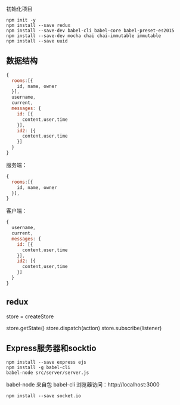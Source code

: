 初始化项目

```shell
npm init -y
npm install --save redux
npm install --save-dev babel-cli babel-core babel-preset-es2015
npm install --save-dev mocha chai chai-immutable immutable
npm install --save uuid
```

## 数据结构

```javascript
{
  rooms:[{
    id, name, owner
  }],
  username,
  current,
  messages: {
    id: [{
      content,user,time
    }],
    id2: [{
      content,user,time
    }]
  }
}
```

服务端：

```javascript
{
  rooms:[{
    id, name, owner
  }],
}
```

客户端：

```javascript
{
  username,
  current,
  messages: {
    id: [{
      content,user,time
    }],
    id2: [{
      content,user,time
    }]
  }
}
```

## redux

store = createStore

store.getState()
store.dispatch(action)
store.subscribe(listener)

## Express服务器和socktio

```shell
npm install --save express ejs
npm install -g babel-cli
babel-node src/server/server.js
```

babel-node 来自包 babel-cli
浏览器访问：http://localhost:3000

```shell
npm install --save socket.io
```
